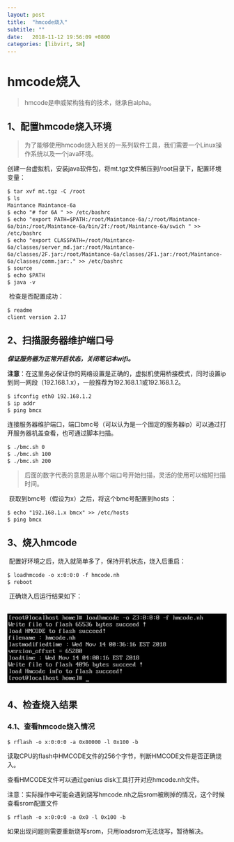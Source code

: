 ```yaml
---
layout: post
title:  "hmcode烧入"
subtitle: ""
date:   2018-11-12 19:56:09 +0800
categories: [libvirt, SW]
---
```


# hmcode烧入

> hmcode是申威架构独有的技术，继承自alpha。

## 1、配置hmcode烧入环境

> ​	为了能够使用hmcode烧入相关的一系列软件工具，我们需要一个Linux操作系统以及一个java环境。

​	创建一台虚拟机，安装java软件包，将mt.tgz文件解压到/root目录下，配置环境变量：

``` shell
$ tar xvf mt.tgz -C /root
$ ls
Maintance Maintance-6a
$ echo "# for 6A " >> /etc/bashrc
$ echo "export PATH=$PATH:/root/Maintance-6a/:/root/Maintance-6a/bin:/root/Maintance-6a/bin/2f:/root/Maintance-6a/swich " >> /etc/bashrc
$ echo "export CLASSPATH=/root/Maintance-6a/classes/server_md.jar:/root/Maintance-6a/classes/2F.jar:/root/Maintance-6a/classes/2F1.jar:/root/Maintance-6a/classes/comm.jar:." >> /etc/bashrc
$ source
$ echo $PATH
$ java -v
```

​	检查是否配置成功：

``` shell
$ readme
client version 2.17
```

## 2、扫描服务器维护端口号

​	***保证服务器为正常开启状态，关闭笔记本wifi。***

​	**注意**：在这里务必保证你的网络设置是正确的，虚拟机使用桥接模式，同时设置ip到同一网段（192.168.1.x），一般推荐为192.168.1.1或192.168.1.2。

``` shell
$ ifconfig eth0 192.168.1.2
$ ip addr
$ ping bmcx
```

​	连接服务器维护端口，端口bmc号（可以认为是一个固定的服务器ip）可以通过打开服务器机盖查看，也可通过脚本扫描。

``` shell
$ ./bmc.sh 0
$ ./bmc.sh 100
$ ./bmc.sh 200
```

> 后面的数字代表的意思是从哪个端口号开始扫描，灵活的使用可以缩短扫描时间。

​	获取到bmc号（假设为x）之后，将这个bmc号配置到hosts ：

``` shell
$ echo "192.168.1.x bmcx" >> /etc/hosts
$ ping bmcx
```

## 3、烧入hmcode

​	配置好环境之后，烧入就简单多了，保持开机状态，烧入后重启：

``` shell
$ loadhmcode -o x:0:0:0 -f hmcode.nh
$ reboot
```

​	正确烧入后运行结果如下：

​             ![hmcode烧入结果](/pictures/hmcode-1.png) 

## 4、检查烧入结果

###  4.1、查看hmcode烧入情况

```shell
$ rflash -o x:0:0:0 -a 0x80000 -l 0x100 -b
```

读取CPU的flash中HMCODE文件的256个字节，判断HMCODE文件是否正确烧入。

查看HMCODE文件可以通过genius disk工具打开对应hmcode.nh文件。



注意：实际操作中可能会遇到烧写hmcode.nh之后srom被刷掉的情况，这个时候查看srom配置文件

```shell
$ rflash -o x:0:0:0 -a 0x0 -l 0x100 -b
```

如果出现问题则需要重新烧写srom，只用loadsrom无法烧写，暂待解决。











